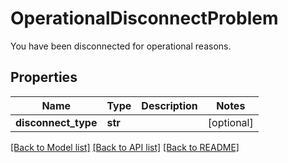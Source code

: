 # OperationalDisconnectProblem

You have been disconnected for operational reasons.

## Properties
Name | Type | Description | Notes
------------ | ------------- | ------------- | -------------
**disconnect_type** | **str** |  | [optional] 

[[Back to Model list]](../README.md#documentation-for-models) [[Back to API list]](../README.md#documentation-for-api-endpoints) [[Back to README]](../README.md)


